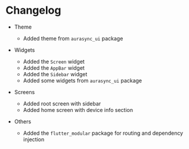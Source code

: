 # Changelog

* Theme
  * Added theme from `aurasync_ui` package

* Widgets
  * Added the `Screen` widget
  * Added the `AppBar` widget
  * Added the `Sidebar` widget
  * Added some widgets from `aurasync_ui` package

* Screens
  * Added root screen with sidebar
  * Added home screen with device info section

* Others
  * Added the `flutter_modular` package for routing and dependency injection
